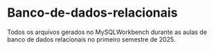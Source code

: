 # Banco-de-dados-relacionais
Todos os arquivos gerados no MySQLWorkbench durante as aulas de banco de dados relacionais no primeiro semestre de 2025.
